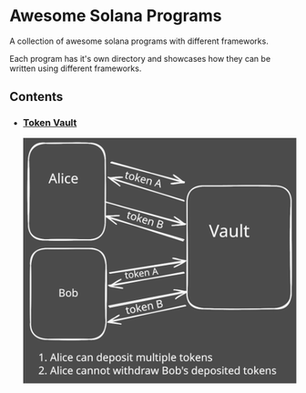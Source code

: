# Awesome Solana Programs

A collection of awesome solana programs with different frameworks.

Each program has it's own directory and showcases how they can be written using different frameworks.

## Contents
- ### [Token Vault](./token-vault/)
    ![Diagram](./public/token-vault.svg)
    